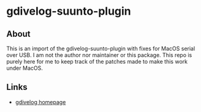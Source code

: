 gdivelog-suunto-plugin
======================

About
-----

This is an import of the gdivelog-suunto-plugin with fixes for MacOS
serial over USB. I am not the author nor maintainer or this
package. This repo is purely here for me to keep track of the patches
made to make this work under MacOS.

Links
-----

   * [gdivelog homepage](http://gdivelog.sourceforge.net/)